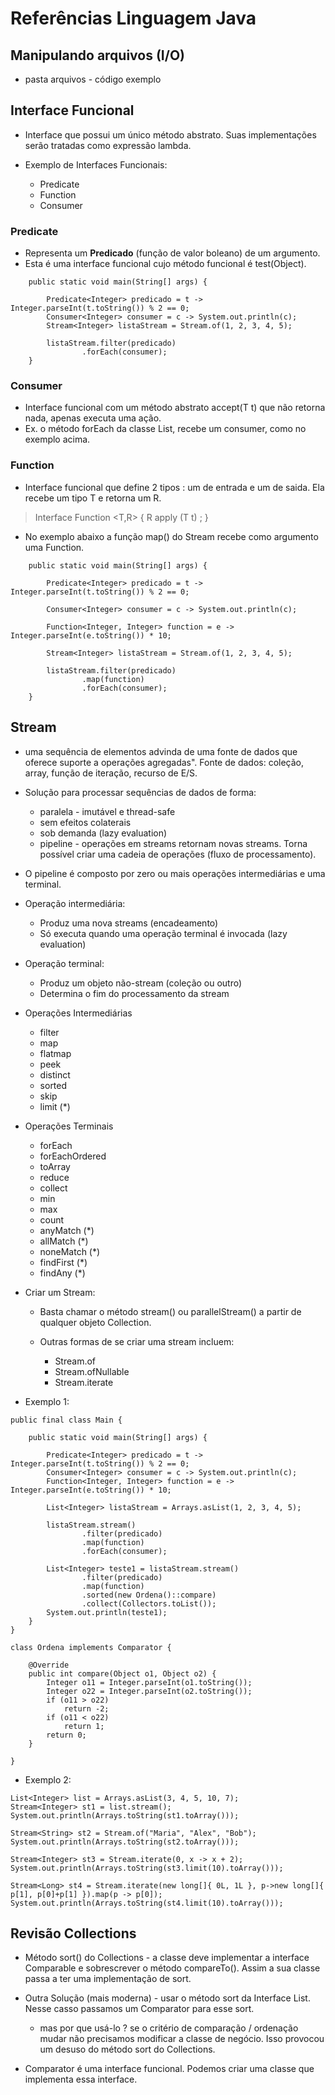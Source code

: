 # Referências Linguagem Java

## Manipulando arquivos (I/O)

- pasta arquivos - código exemplo

## Interface Funcional

- Interface que possui um único método abstrato. Suas implementações serão tratadas como expressão lambda.

- Exemplo de Interfaces Funcionais:
  - Predicate
  - Function
  - Consumer

### Predicate

- Representa um <b>Predicado</b> (função de valor boleano) de um argumento.
- Esta é uma interface funcional cujo método funcional é test(Object).

```
    public static void main(String[] args) {

        Predicate<Integer> predicado = t -> Integer.parseInt(t.toString()) % 2 == 0;
        Consumer<Integer> consumer = c -> System.out.println(c);
        Stream<Integer> listaStream = Stream.of(1, 2, 3, 4, 5);

        listaStream.filter(predicado)
                .forEach(consumer);
    }
```

### Consumer

- Interface funcional com um método abstrato accept(T t) que não retorna nada, apenas executa uma ação.
- Ex. o método forEach da classe List, recebe um consumer, como no exemplo acima.

### Function

- Interface funcional que define 2 tipos : um de entrada e um de saida. Ela recebe um tipo T e retorna um R.

> Interface Function <T,R> {
> R apply (T t) ;
> }

- No exemplo abaixo a função map() do Stream recebe como argumento uma Function.

```
    public static void main(String[] args) {

        Predicate<Integer> predicado = t -> Integer.parseInt(t.toString()) % 2 == 0;

        Consumer<Integer> consumer = c -> System.out.println(c);

        Function<Integer, Integer> function = e -> Integer.parseInt(e.toString()) * 10;

        Stream<Integer> listaStream = Stream.of(1, 2, 3, 4, 5);

        listaStream.filter(predicado)
                .map(function)
                .forEach(consumer);
    }
```

## Stream

- uma sequência de elementos advinda de uma fonte de dados que oferece suporte a operações agregadas". Fonte de dados: coleção, array, função de iteração, recurso
  de E/S.
- Solução para processar sequências de dados de forma:

  - paralela - imutável e thread-safe
  - sem efeitos colaterais
  - sob demanda (lazy evaluation)
  - pipeline - operações em streams retornam novas streams. Torna possível criar uma cadeia de operações (fluxo de processamento).

- O pipeline é composto por zero ou mais operações intermediárias e uma terminal.
- Operação intermediária:

  - Produz uma nova streams (encadeamento)
  - Só executa quando uma operação terminal é invocada (lazy evaluation)

- Operação terminal:

  - Produz um objeto não-stream (coleção ou outro)
  - Determina o fim do processamento da stream

- Operações Intermediárias

  - filter
  - map
  - flatmap
  - peek
  - distinct
  - sorted
  - skip
  - limit (\*)

- Operações Terminais

  - forEach
  - forEachOrdered
  - toArray
  - reduce
  - collect
  - min
  - max
  - count
  - anyMatch (\*)
  - allMatch (\*)
  - noneMatch (\*)
  - findFirst (\*)
  - findAny (\*)

- Criar um Stream:

  - Basta chamar o método stream() ou parallelStream() a partir de qualquer objeto Collection.

  - Outras formas de se criar uma stream incluem:
    - Stream.of
    - Stream.ofNullable
    - Stream.iterate

- Exemplo 1:

```
public final class Main {

    public static void main(String[] args) {

        Predicate<Integer> predicado = t -> Integer.parseInt(t.toString()) % 2 == 0;
        Consumer<Integer> consumer = c -> System.out.println(c);
        Function<Integer, Integer> function = e -> Integer.parseInt(e.toString()) * 10;

        List<Integer> listaStream = Arrays.asList(1, 2, 3, 4, 5);

        listaStream.stream()
                .filter(predicado)
                .map(function)
                .forEach(consumer);

        List<Integer> teste1 = listaStream.stream()
                .filter(predicado)
                .map(function)
                .sorted(new Ordena()::compare)
                .collect(Collectors.toList());
        System.out.println(teste1);
    }
}

class Ordena implements Comparator {

    @Override
    public int compare(Object o1, Object o2) {
        Integer o11 = Integer.parseInt(o1.toString());
        Integer o22 = Integer.parseInt(o2.toString());
        if (o11 > o22)
            return -2;
        if (o11 < o22)
            return 1;
        return 0;
    }

}
```

- Exemplo 2:

```
List<Integer> list = Arrays.asList(3, 4, 5, 10, 7);
Stream<Integer> st1 = list.stream();
System.out.println(Arrays.toString(st1.toArray()));

Stream<String> st2 = Stream.of("Maria", "Alex", "Bob");
System.out.println(Arrays.toString(st2.toArray()));

Stream<Integer> st3 = Stream.iterate(0, x -> x + 2);
System.out.println(Arrays.toString(st3.limit(10).toArray()));

Stream<Long> st4 = Stream.iterate(new long[]{ 0L, 1L }, p->new long[]{ p[1], p[0]+p[1] }).map(p -> p[0]);
System.out.println(Arrays.toString(st4.limit(10).toArray()));
```

## Revisão Collections

- Método sort() do Collections - a classe deve implementar a interface Comparable e sobrescrever o método compareTo(). Assim a sua classe passa a ter uma implementação de sort.

- Outra Solução (mais moderna) - usar o método sort da Interface List. Nesse casso passamos um Comparator para esse sort.

  - mas por que usá-lo ? se o critério de comparação / ordenação mudar não precisamos modificar a classe de negócio. Isso provocou um desuso do método sort do Collections.

- Comparator é uma interface funcional. Podemos criar uma classe que implementa essa interface.

